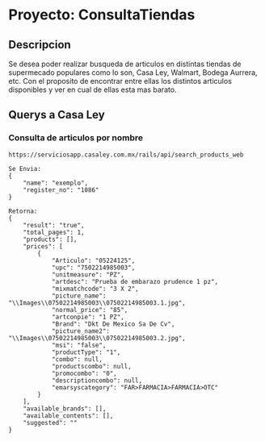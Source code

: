 # Proyecto: ConsultaTiendas

## Descripcion
Se desea poder realizar busqueda de articulos en distintas tiendas de supermecado populares como lo son, Casa Ley, Walmart, Bodega Aurrera, etc. Con el proposito de encontrar entre ellas los distintos articulos disponibles y ver en cual de ellas esta mas barato.

## Querys a Casa Ley

### Consulta de articulos por nombre
~~~ JS
https://serviciosapp.casaley.com.mx/rails/api/search_products_web

Se Envia:
{
    "name": "exemplo",
    "register_no": "1086"
}

Retorna:
{
    "result": "true",
    "total_pages": 1,
    "products": [],
    "prices": [
        {
            "Articulo": "05224125",
            "upc": "7502214985003",
            "unitmeasure": "PZ",
            "artdesc": "Prueba de embarazo prudence 1 pz",
            "mixmatchcode": "3 X 2",
            "picture_name": "\\Images\\07502214985003\\07502214985003.1.jpg",
            "normal_price": "85",
            "artconpie": "1 PZ",
            "Brand": "Dkt De Mexico Sa De Cv",
            "picture_name2": "\\Images\\07502214985003\\07502214985003.2.jpg",
            "msi": "false",
            "productType": "1",
            "combo": null,
            "productscombo": null,
            "promocombo": "0",
            "descriptioncombo": null,
            "emarsyscategory": "FAR>FARMACIA>FARMACIA>OTC"
        }
    ],
    "available_brands": [],
    "available_contents": [],
    "suggested": ""
}
~~~